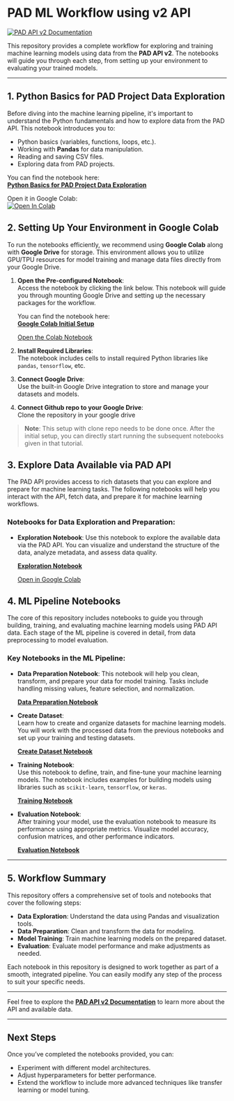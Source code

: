 
# PAD ML Workflow using v2 API

[![PAD API v2 Documentation](https://img.shields.io/badge/PAD%20API%20v2-Documentation-blue?logo=swagger)](https://pad.crc.nd.edu/docs)

This repository provides a complete workflow for exploring and training machine learning models using data from the **PAD API v2**. The notebooks will guide you through each step, from setting up your environment to evaluating your trained models.

---

## 1. Python Basics for PAD Project Data Exploration

Before diving into the machine learning pipeline, it's important to understand the Python fundamentals and how to explore data from the PAD API. This notebook introduces you to:
- Python basics (variables, functions, loops, etc.).
- Working with **Pandas** for data manipulation.
- Reading and saving CSV files.
- Exploring data from PAD projects.

You can find the notebook here:  
[**Python Basics for PAD Project Data Exploration**](notebooks/01_python_basics_and_introduction_to_pandas.ipynb)

Open it in Google Colab:  
[![Open In Colab](https://colab.research.google.com/assets/colab-badge.svg)](https://drive.google.com/file/d/1CWoDaFxGord3w60mJg7t2pufraqXhdH-/view?usp=sharing)


## 2. Setting Up Your Environment in Google Colab

To run the notebooks efficiently, we recommend using **Google Colab** along with **Google Drive** for storage. This environment allows you to utilize GPU/TPU resources for model training and manage data files directly from your Google Drive.

1. **Open the Pre-configured Notebook**:  
   Access the notebook by clicking the link below. This notebook will guide you through mounting Google Drive and setting up the necessary packages for the workflow.
   
   You can find the notebook here:  
[**Google Colab Initial Setup**](notebooks/02_google_colab_initial_setup.ipynb)
   
   [Open the Colab Notebook](https://colab.research.google.com/drive/1fsHOC4YHwLNRNn64ymHitD_iW6JPFiMh?usp=sharing)
   
2. **Install Required Libraries**:  
   The notebook includes cells to install required Python libraries like `pandas`, `tensorflow`, etc.
   
3. **Connect Google Drive**:  
   Use the built-in Google Drive integration to store and manage your datasets and models.

5. **Connect Github repo to your Google Drive**:  
   Clone the repository in your google drive   

> **Note**: This setup with clone repo needs to be done once. After the initial setup, you can directly start running the subsequent notebooks given in that tutorial.


## 3. Explore Data Available via PAD API

The PAD API provides access to rich datasets that you can explore and prepare for machine learning tasks. The following notebooks will help you interact with the API, fetch data, and prepare it for machine learning workflows.

### Notebooks for Data Exploration and Preparation:

- **Exploration Notebook**: Use this notebook to explore the available data via the PAD API. You can visualize and understand the structure of the data, analyze metadata, and assess data quality.

  [**Exploration Notebook**](notebooks/03_pad_functions.ipynb)

  [Open in Google Colab](https://drive.google.com/file/d/12ydoCcnnwWkyBQsO3LOe70ezCB9QuB-0/view?usp=sharing)


## 4. ML Pipeline Notebooks

The core of this repository includes notebooks to guide you through building, training, and evaluating machine learning models using PAD API data. Each stage of the ML pipeline is covered in detail, from data preprocessing to model evaluation.

### Key Notebooks in the ML Pipeline:

- **Data Preparation Notebook**:
  This notebook will help you clean, transform, and prepare your data for model training. Tasks include handling missing values, feature selection, and normalization.

  [**Data Preparation Notebook**](link_to_data_preparation_notebook)

- **Create Dataset**:  
  Learn how to create and organize datasets for machine learning models. You will work with the processed data from the previous notebooks and set up your training and testing datasets.

  [**Create Dataset Notebook**](link_to_create_dataset_notebook)

- **Training Notebook**:  
  Use this notebook to define, train, and fine-tune your machine learning models. The notebook includes examples for building models using libraries such as `scikit-learn`, `tensorflow`, or `keras`.

  [**Training Notebook**](link_to_training_notebook)

- **Evaluation Notebook**:  
  After training your model, use the evaluation notebook to measure its performance using appropriate metrics. Visualize model accuracy, confusion matrices, and other performance indicators.

  [**Evaluation Notebook**](link_to_evaluation_notebook)

---

## 5. Workflow Summary

This repository offers a comprehensive set of tools and notebooks that cover the following steps:
- **Data Exploration**: Understand the data using Pandas and visualization tools.
- **Data Preparation**: Clean and transform the data for modeling.
- **Model Training**: Train machine learning models on the prepared dataset.
- **Evaluation**: Evaluate model performance and make adjustments as needed.

Each notebook in this repository is designed to work together as part of a smooth, integrated pipeline. You can easily modify any step of the process to suit your specific needs.

---

Feel free to explore the [**PAD API v2 Documentation**](https://pad.crc.nd.edu/docs) to learn more about the API and available data.

---

## Next Steps
Once you’ve completed the notebooks provided, you can:
- Experiment with different model architectures.
- Adjust hyperparameters for better performance.
- Extend the workflow to include more advanced techniques like transfer learning or model tuning.


  

